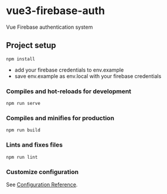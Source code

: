 # vue3-firebase-auth
Vue Firebase authentication system

## Project setup
```
npm install
```
* add your firebase credentials to env.example
* save env.example as env.local with your firebase credentials

### Compiles and hot-reloads for development
```
npm run serve
```

### Compiles and minifies for production
```
npm run build
```

### Lints and fixes files
```
npm run lint
```

### Customize configuration
See [Configuration Reference](https://cli.vuejs.org/config/).
